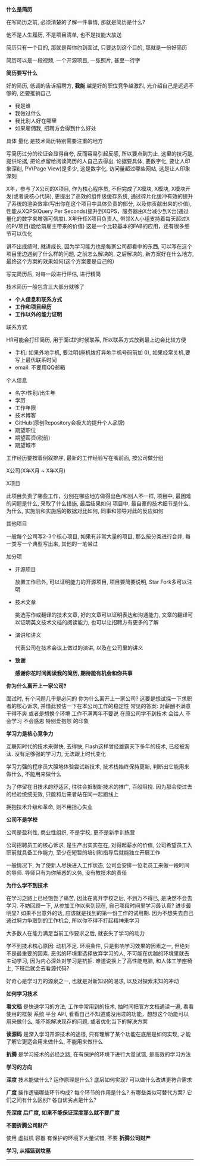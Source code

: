 **什么是简历**

在写简历之前, 必须清楚的了解一件事情, 那就是简历是什么?

他不是人生履历, 不是项目清单, 也不是技能大放送

简历只有一个目的, 那就是帮你约到面试, 只要达到这个目的, 那就是一份好简历

简历可以是一段视频, 一个开源项目, 一张照片, 甚至一行字





**简历要写什么**

好的简历, 低调的告诉招聘方, **我能**
越是好的职位竞争越激烈, 光介绍自己是远远不够的, 还要推销自己

- 我是谁
- 我做过什么
- 我比别人好在哪里
- 如果雇佣我, 招聘方会得到什么好处

具体 量化 是技术简历特别需要注重的地方

写简历过分的论证会显得自夸, 反而容易引起反感, 所以要点到为止. 这里的技巧是, 提供论据, 把论点留给阅读简历的人自己去得出, 论据要具体, 要数字化, 要让人印象深刻, PV(Page View)是多少, 这是数字化, 访问量超过哪些网站, 这是让人印象深刻

X年，参与了X公司的X项目, 作为核心程序员, 不但完成了X模块, X模块, X模块开发(或者说核心代码), 更提出了高效的组件级缓存系统, 通过碎片化缓冲有效的提升了系统的渲染效率(写出你在这个项目中具体负责的部分, 以及你贡献出来的价值), 性能从XQPS(Query Per Seconds)提升到XQPS，服务器由X台减少到X台(通过量化的数字来增强可信度). X年升任X项目负责人, 带领X人小组支持着每天超过X的PV项目(能给前雇主带来的价值)
这是一个比较基本的FAB的应用，还有很多细节可以优化

讲不出成绩时, 就讲成长, 因为学习能力也是每家公司都看中的东西, 可以写在这个项目里边遇到了什么样的问题, 之前怎么解决的, 之后解决的, 新方案好在什么地方, 最终这个方案的效果如何(这个方案要是自己的)

写完简历后, 对每一段进行评估, 进行精简

技术简历一般包含三大部分就够了 

- **个人信息和联系方式**
- **工作和项目经历** 
- **工作以外的能力证明**



联系方式

HR可能会打印简历, 用于面试的时候联系, 所以联系方式放到最上边会比较方便

- 手机: 如果外地手机, 要注明(座机拨打异地手机号码前加 0), 如果经常关机,要写上最优联系时间
- email: 不要用QQ邮箱

个人信息

- 名字/性别/出生年
- 学历
- 工作年限
- 技术博客
- GitHub(原创Repository会极大的提升个人品牌)
- 期望职位 
- 期望薪资(税前)
- 期望城市

工作经历要按着倒叙排序, 最新的工作经验写在嘴前面, 按公司做分组

X公司(X年X月 ~ X年X月)

X项目

此项目负责了哪些工作，分别在哪些地方做得出色/和别人不一样, 项目中, 最困难的问题是什么, 采取了什么措施, 最后结果如何
项目中, 最自豪的技术细节是什么, 为什么, 实施前和实施后的数据对比如何, 同事和领导对此的反应如何

其他项目

一般每个公司写2-3个核心项目, 如果有非常大量的项目, 那么按分类进行合并, 每一类写一个典型写出来, 其他的一笔带过



加分项

- 开源项目

  放置工作已外, 可以证明能力的开源项目, 项目要简要说明, Star Fork多可以注明

- 技术文章

  挑选写作或翻译的技术文章, 好的文章可以证明表达和沟通能力, 文章的翻译可以证明英文技术文档的阅读能力, 也可以让招聘方有更多的了解

- 演讲和讲义

  代表公司在技术会议上做过的演讲, 以及在公司里的讲义

- **致谢**

  **感谢你花时间阅读我的简历, 期待能有机会和你共事**

  





**你为什么离开上一家公司?**

面试时, 有个问题几乎是必问的 你为什么离开上一家公司?
这要是想试探一下求职者的核心诉求, 并借此预估一下在本公司工作的稳定性
常见的答案: 对薪酬不满意 干得不爽 或者是想换个环境
工作不满两年不要说 在原公司学不到技术 会给人 不会学习 不会感恩 特别爱抱怨 的印象





**学习力是核心竞争力**

互联网时代的技术来得快, 去得快, Flash这样曾经雄霸天下多年的技术, 已经被淘汰. 没有足够强的学习力, 无法跟上时代变化

学习力强的程序员大胆地体验尝试新技术, 技术栈始终保持更新, 判断出它能用来做什么, 不能用来做什么

为了停留在旧技术的舒适区, 往往会抵制新技术的推广, 百般阻挠. 因为那会使过去的经验统统无效, 只能和后来者站在同一起跑线上

拥抱技术升级和革命, 则不用担心失业





**公司不是学校**

公司是盈利性, 商业性组织, 不是学校, 更不是新手训练营

公司招聘员工的核心诉求, 是生产出实实在在, 对得起薪水的价值, 公司希望员工入职前就具备工作能力, 至少在短暂的培训和指导后就能独立开展工作

一般情况下, 为了使新人尽快进入工作状态, 公司会安排一位老员工来做一段时间的导师. 导师只有为你解惑的义务, 没有教技术的责任





**为什么学不到技术**

在学习之路上已经饱尝了痛苦, 因此在离开学校之后, 不到万不得已, 是决然不会去学习. 不妨回顾一下, 从参加工作以来到现在, 自己哪段时间里学习最认真? 进步最明显? 如果不出意外的话, 应该就是找到的第一份工作的试用期. 因为不想失去自己通过努力争取到的工作机会, 所以你不得不打起精神来学习

大多数人在能力满足当前工作要求之后, 就丧失了学习的动力

学不到技术核心原因: 动机不足. 环境条件, 只是影响学习效果的因素之一, 但绝对不是最重要的因素. 恶劣的环境里选择放弃学习的人, 不可能在优越的环境里就去主动学习, 因为内心深处对学习是抗拒. 难道说换上了高性能电脑, 和人体工学座椅上, 下班后就会去看源代码?

好奇心是学习力的源泉之一, 也就是对新知识的渴求, 以及对探索未知的冲动





**如何学习技术**

**看文档** 是快速学习的方法, 工作中常用到的技术, 抽时间把官方文档通读一遍, 看看使用的框架 系统 平台 API, 看看自己不知道或没用过的功能，想想这个功能可以用来做什么, 能不能解决现存的问题, 或者优化当下的解决方案

**读源码** 是深入学习开源技术的途径, 只有理解了某个功能在底层是如何实现, 才能了解它更适合用来做什么, 不能用来做什么

**折腾** 是学习技术的必经之路, 在有保护的环境下进行大量试错, 是高效的学习方法





**学习的方向**

**深度** 技术能做什么? 运作原理是什么? 底层如何实现? 可以做什么改进更符合需求

**广度** 操作逻辑哪些环节构成? 每个环节的作用是什么? 有哪些类似可替代方案? 它们之间有什么区别? 各自优劣点是什么?

**先深度 后广度, 如果不能保证深度那么就不要广度**





**不要折腾公司财产**

使用 虚拟机 容器 有保护的环境下大量试错, 不要 **折腾公司财产**









**学习, 从摇篮到坟墓**

---


